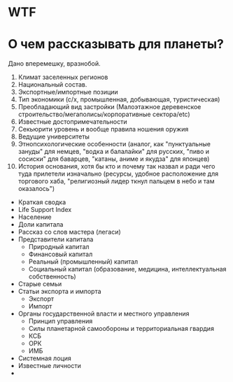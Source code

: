 # WTF


# О чем рассказывать для планеты?

Дано вперемешку, вразнобой.

1. Климат заселенных регионов
2. Национальный состав.
3. Экспортные/импортные позиции
4. Тип экономики (с/х, промышленная, добывающая, туристическая)
5. Преобладающий вид застройки (Малоэтажное деревенское строительство/мегаполисы/корпоративные сектора/etc)
6. Известные достопримечательности
7. Секьюрити уровень и вообще правила ношения оружия
8. Ведущие университеты
9. Этнопсихологические особенности (аналог, как "пунктуальные зануды" для немцев,  "водка и балалайки" для русских, "пиво и сосиски" для баварцев, "катаны, аниме и якудза" для японцев)
10. История основания, хотя бы кто и почему так назвал и ради чего туда прилетели изначально (ресурсы, удобное расположение для торгового хаба, "религиозный лидер ткнул пальцем в небо и там оказалось")

- Краткая сводка
- Life Support Index
- Население
- Доли капитала
- Рассказ со слов мастера (легаси)
- Представители капитала
  - Природный капитал
  - Финансовый капитал
  - Реальный (промышленный) капитал
  - Социальный капитал (образование, медицина, интеллектуальная собственность)
- Старые семьи
- Статьи экспорта и импорта
  - Экспорт
  - Импорт
- Органы государственной власти и местного управления
  - Принцип управления
  - Силы планетарной самообороны и территориальная гвардия
  - КСБ
  - ОРК
  - ИМБ
- Системная лоция
- Известные личности
- 








